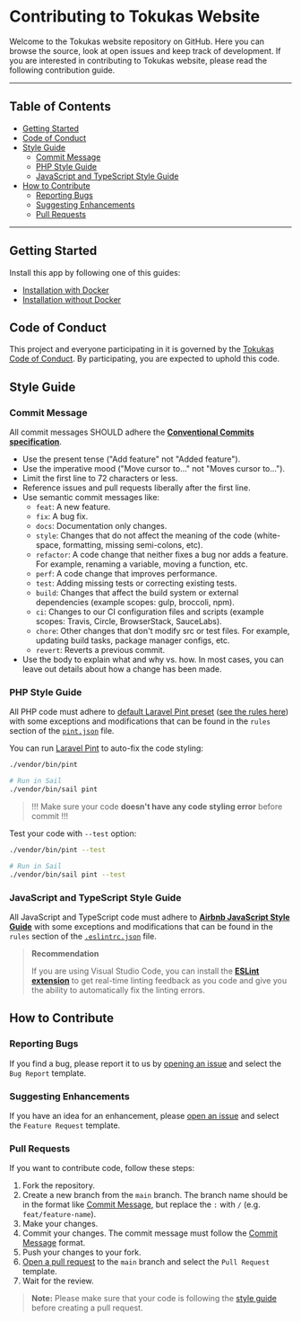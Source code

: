 <h1>Contributing to Tokukas Website</h1>

Welcome to the Tokukas website repository on GitHub. Here you can browse the source, look at open issues and keep track of development. If you are interested in contributing to Tokukas website, please read the following contribution guide.

---

<h2>Table of Contents</h2>

- [Getting Started](#getting-started)
- [Code of Conduct](#code-of-conduct)
- [Style Guide](#style-guide)
  - [Commit Message](#commit-message)
  - [PHP Style Guide](#php-style-guide)
  - [JavaScript and TypeScript Style Guide](#javascript-and-typescript-style-guide)
- [How to Contribute](#how-to-contribute)
  - [Reporting Bugs](#reporting-bugs)
  - [Suggesting Enhancements](#suggesting-enhancements)
  - [Pull Requests](#pull-requests)

---

## Getting Started

Install this app by following one of this guides:

- [Installation with Docker](docs/installation-with-docker.md)
- [Installation without Docker](docs/installation-without-docker.md)

## Code of Conduct

This project and everyone participating in it is governed by the [Tokukas Code of Conduct](CODE_OF_CONDUCT.md). By participating, you are expected to uphold this code.

## Style Guide

### Commit Message

All commit messages SHOULD adhere the [**Conventional Commits specification**](https://www.conventionalcommits.org/en/v1.0.0/).

-   Use the present tense ("Add feature" not "Added feature").
-   Use the imperative mood ("Move cursor to..." not "Moves cursor to...").
-   Limit the first line to 72 characters or less.
-   Reference issues and pull requests liberally after the first line.
-   Use semantic commit messages like:
    -   `feat`: A new feature.
    -   `fix`: A bug fix.
    -   `docs`: Documentation only changes.
    -   `style`: Changes that do not affect the meaning of the code (white-space, formatting, missing semi-colons, etc).
    -   `refactor`: A code change that neither fixes a bug nor adds a feature. For example, renaming a variable, moving a function, etc.
    -   `perf`: A code change that improves performance.
    -   `test`: Adding missing tests or correcting existing tests.
    -   `build`: Changes that affect the build system or external dependencies (example scopes: gulp, broccoli, npm).
    -   `ci`: Changes to our CI configuration files and scripts (example scopes: Travis, Circle, BrowserStack, SauceLabs).
    -   `chore`: Other changes that don't modify src or test files. For example, updating build tasks, package manager configs, etc.
    -   `revert`: Reverts a previous commit.
-   Use the body to explain what and why vs. how. In most cases, you can leave out details about how a change has been made.

### PHP Style Guide

All PHP code must adhere to [default Laravel Pint preset](https://laravel.com/docs/10.x/pint#presets) ([see the rules here](https://github.com/laravel/pint/blob/main/resources/presets/laravel.php)) with some exceptions and modifications that can be found in the `rules` section of the [`pint.json`](pint.json) file.

You can run [Laravel Pint](https://laravel.com/docs/10.x/pint) to auto-fix the code styling:

```bash
./vendor/bin/pint

# Run in Sail
./vendor/bin/sail pint
```

> !!! Make sure your code **doesn't have any code styling error** before commit !!!

Test your code with `--test` option:

```bash
./vendor/bin/pint --test

# Run in Sail
./vendor/bin/sail pint --test
```

### JavaScript and TypeScript Style Guide

All JavaScript and TypeScript code must adhere to [**Airbnb JavaScript Style Guide**](https://airbnb.io/javascript) with some exceptions and modifications that can be found in the `rules` section of the [`.eslintrc.json`](.eslintrc.json) file.

> **Recommendation**
>
> If you are using Visual Studio Code, you can install the [**ESLint extension**](https://marketplace.visualstudio.com/items?itemName=dbaeumer.vscode-eslint) to get real-time linting feedback as you code and give you the ability to automatically fix the linting errors.

## How to Contribute

### Reporting Bugs

If you find a bug, please report it to us by [opening an issue](https://github.com/tokukas/website/issues/new/choose) and select the `Bug Report` template.

### Suggesting Enhancements

If you have an idea for an enhancement, please [open an issue](https://github.com/tokukas/website/issues/new/choose) and select the `Feature Request` template.

### Pull Requests

If you want to contribute code, follow these steps:

1. Fork the repository.
2. Create a new branch from the `main` branch. The branch name should be in the format like [Commit Message](#commit-message), but replace the `:` with `/` (e.g. `feat/feature-name`).
3. Make your changes.
4. Commit your changes. The commit message must follow the [Commit Message](#commit-message) format.
5. Push your changes to your fork.
6. [Open a pull request](https://github.com/tokukas/website/issues/new/choose) to the `main` branch and select the `Pull Request` template.
7. Wait for the review.

> **Note:** Please make sure that your code is following the [style guide](#style-guide) before creating a pull request.

